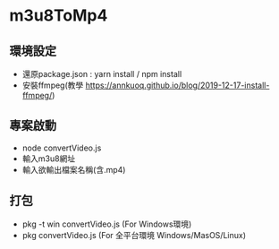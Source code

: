 # m3u8ToMp4

## 環境設定 
- 還原package.json : yarn install / npm install
- 安裝ffmpeg(教學 https://annkuoq.github.io/blog/2019-12-17-install-ffmpeg/) 

## 專案啟動
- node convertVideo.js
- 輸入m3u8網址
- 輸入欲輸出檔案名稱(含.mp4)

## 打包
- pkg -t win convertVideo.js (For Windows環境)
- pkg convertVideo.js (For 全平台環境 Windows/MasOS/Linux)
